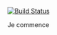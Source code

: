 [![Build Status](https://travis-ci.com/Vicoj/AdvancedPython2BA-Labo1.svg?branch=master)](https://travis-ci.com/Vicoj/AdvancedPython2BA-Labo1)

Je commence